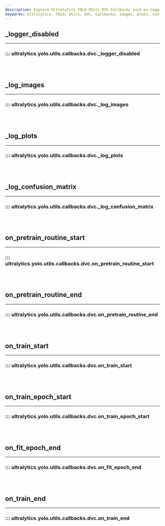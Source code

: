```yaml
---
description: Explore Ultralytics YOLO Utils DVC Callbacks such as logging images, plots, confusion matrices, and training progress.
keywords: Ultralytics, YOLO, Utils, DVC, Callbacks, images, plots, confusion matrices, training progress
---
```


## _logger_disabled
---
### ::: ultralytics.yolo.utils.callbacks.dvc._logger_disabled
<br><br>

## _log_images
---
### ::: ultralytics.yolo.utils.callbacks.dvc._log_images
<br><br>

## _log_plots
---
### ::: ultralytics.yolo.utils.callbacks.dvc._log_plots
<br><br>

## _log_confusion_matrix
---
### ::: ultralytics.yolo.utils.callbacks.dvc._log_confusion_matrix
<br><br>

## on_pretrain_routine_start
---
### ::: ultralytics.yolo.utils.callbacks.dvc.on_pretrain_routine_start
<br><br>

## on_pretrain_routine_end
---
### ::: ultralytics.yolo.utils.callbacks.dvc.on_pretrain_routine_end
<br><br>

## on_train_start
---
### ::: ultralytics.yolo.utils.callbacks.dvc.on_train_start
<br><br>

## on_train_epoch_start
---
### ::: ultralytics.yolo.utils.callbacks.dvc.on_train_epoch_start
<br><br>

## on_fit_epoch_end
---
### ::: ultralytics.yolo.utils.callbacks.dvc.on_fit_epoch_end
<br><br>

## on_train_end
---
### ::: ultralytics.yolo.utils.callbacks.dvc.on_train_end
<br><br>
